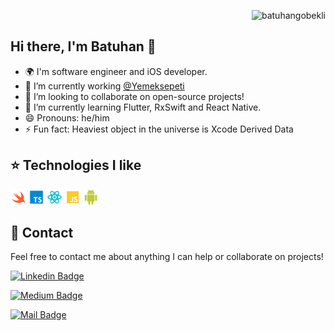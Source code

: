 
<p align="right"> <img src="https://komarev.com/ghpvc/?username=batuhangobekli" alt="batuhangobekli" /> </p>

## Hi there, I'm Batuhan 👋 
- 🌍  I'm software engineer and iOS developer.
- 🔭  I’m currently working [@Yemeksepeti](https://yemeksepeti.com)
- 👯  I’m looking to collaborate on open-source projects!
- 🌱  I’m currently learning Flutter, RxSwift and React Native.
- 😄  Pronouns: he/him
- ⚡   Fun fact: Heaviest object in the universe is Xcode Derived Data

## ⭐️ Technologies I like
<p align="left">
<img src="https://github.com/PKief/vscode-material-icon-theme/blob/main/icons/swift.svg" alt="swift" width="25" height="25" />
<img src="https://github.com/PKief/vscode-material-icon-theme/blob/main/icons/typescript.svg" alt="typescript" width="25" height="25" />
<img src="https://github.com/PKief/vscode-material-icon-theme/blob/main/icons/react.svg" alt="reacy" width="25" height="25" />
<img src="https://github.com/PKief/vscode-material-icon-theme/blob/main/icons/javascript.svg" alt="javascript" width="25" height="25" />
<img src="https://github.com/PKief/vscode-material-icon-theme/blob/main/icons/android.svg" alt="android" width="25" height="25" />

## 📌 Contact
Feel free to contact me about anything I can help or collaborate on projects!<br>

[![Linkedin Badge](https://img.shields.io/badge/linkedin-%230077B5.svg?&style=for-the-badge&logo=linkedin&logoColor=white)](https://www.linkedin.com/in/batuhan-göbekli-660161203/)

[![Medium Badge](https://img.shields.io/badge/medium-%230054B5.svg?&style=for-the-badge&logo=medium&logoColor=white)](https://batuhangobekli.medium.com)

[![Mail Badge](https://img.shields.io/badge/email-c14438?style=for-the-badge&logo=Gmail&logoColor=white&link=mailto:batuhangobekli@gmail.com)](mailto:batuhangobekli@gmail.com)

